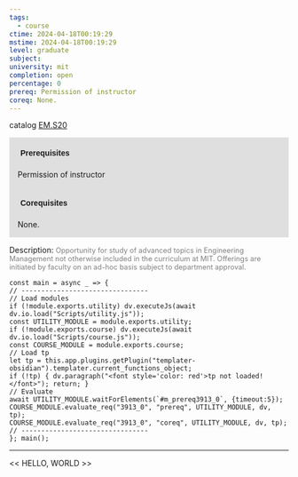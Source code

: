 ```yaml
---
tags:
  - course
ctime: 2024-04-18T00:19:29
mstime: 2024-04-18T00:19:29
level: graduate
subject: 
university: mit
completion: open
percentage: 0
prereq: Permission of instructor
coreq: None.
---
```


catalog [EM.S20](http://student.mit.edu/catalog/mEMa.html#EM.S20)

<span style="display: block; padding: 15px; background-color: rgb(100, 100, 100, 0.2);"><font id="m_prereq3913_0" style="display: block; font-family: Arial, sans-serif; font-weight: bold; padding: 5px">Prerequisites</font><br><span id="prereq3913_0">Permission of instructor</span></span>
<span style="display: block; padding: 15px; background-color: rgb(100, 100, 100, 0.2);"><font id="m_coreq3913_0" style="display: block; font-family: Arial, sans-serif; font-weight: bold; padding: 5px">Corequisites</font><br><span id="coreq3913_0">None.</span></span>

<font style="">Description:</font>
<font style="color: grey; font-size: 0.8rem;">Opportunity for study of advanced topics in Engineering Management not otherwise included in the curriculum at MIT. Offerings are initiated by faculty on an ad-hoc basis subject to department approval.</font>

```dataviewjs
const main = async _ => {
// --------------------------------
// Load modules
if (!module.exports.utility) dv.executeJs(await dv.io.load("Scripts/utility.js"));
const UTILITY_MODULE = module.exports.utility;
if (!module.exports.course) dv.executeJs(await dv.io.load("Scripts/course.js"));
const COURSE_MODULE = module.exports.course;
// Load tp
let tp = this.app.plugins.getPlugin("templater-obsidian").templater.current_functions_object;
if (!tp) { dv.paragraph("<font style='color: red'>tp not loaded!</font>"); return; }
// Evaluate
await UTILITY_MODULE.waitForElements(`#m_prereq3913_0`, {timeout:5});
COURSE_MODULE.evaluate_req("3913_0", "prereq", UTILITY_MODULE, dv, tp);
COURSE_MODULE.evaluate_req("3913_0", "coreq", UTILITY_MODULE, dv, tp);
// --------------------------------
}; main();
```

---

<< HELLO, WORLD >>
